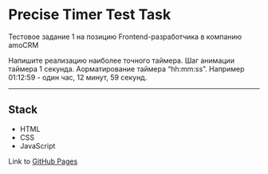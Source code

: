 # Precise Timer Test Task

Тестовое задание 1 на позицию Frontend-разработчика в компанию amoCRM

Напишите реализацию наиболее точного таймера. Шаг анимации таймера 1 секунда. Aорматирование таймера “hh:mm:ss”. Например 01:12:59 - один час, 12 минут, 59 секунд.

---

## Stack

- HTML
- CSS
- JavaScript

Link to [GitHub Pages](https://xonika9.github.io/precise-timer-test-task/)